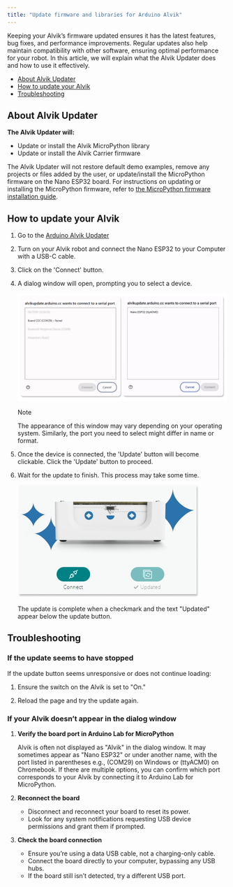 ```yaml
---
title: "Update firmware and libraries for Arduino Alvik"
---
```


Keeping your Alvik’s firmware updated ensures it has the latest features, bug fixes, and performance improvements. Regular updates also help maintain compatibility with other software, ensuring optimal performance for your robot. In this article, we will explain what the Alvik Updater does and how to use it effectively.

- [About Alvik Updater](#about-alvik-updater)
- [How to update your Alvik](#how-to-update-your-alvik)
- [Troubleshooting](#troubleshooting)

## About Alvik Updater

**The Alvik Updater will:**

- Update or install the Alvik MicroPython library
- Update or install the Alvik Carrier firmware

The Alvik Updater will not restore default demo examples, remove any projects or files added by the user, or update/install the MicroPython firmware on the Nano ESP32 board. For instructions on updating or installing the MicroPython firmware, refer to [the MicroPython firmware installation guide](https://support.arduino.cc/hc/en-us/articles/15156644171548-Upload-firmware-for-Arduino-Lab-for-Micropython).

## How to update your Alvik

1. Go to the [Arduino Alvik Updater](https://alvikupdate.arduino.cc/)

1. Turn on your Alvik robot and connect the Nano ESP32 to your Computer with a USB-C cable.

1. Click on the 'Connect' button.

1. A dialog window will open, prompting you to select a device.

   !["Connect to serial port" dialog window on PC and Chromebook](img/connect-to-serial-port.png)

   > [!NOTE]
   > The appearance of this window may vary depending on your operating system. Similarly, the port you need to select might differ in name or format.

1. Once the device is connected, the 'Update' button will become clickable. Click the 'Update' button to proceed.

1. Wait for the update to finish. This process may take some time.

   ![Update Complete visuals](img/update-complete.png)

   The update is complete when a checkmark and the text "Updated" appear below the update button.

## Troubleshooting

### If the update seems to have stopped

If the update button seems unresponsive or does not continue loading:

1. Ensure the switch on the Alvik is set to "On."

1. Reload the page and try the update again.

### If your Alvik doesn’t appear in the dialog window

1. **Verify the board port in Arduino Lab for MicroPython**

   Alvik is often not displayed as "Alvik" in the dialog window. It may sometimes appear as "Nano ESP32" or under another name, with the port listed in parentheses e.g., (COM29) on Windows or (ttyACM0) on Chromebook. If there are multiple options, you can confirm which port corresponds to your Alvik by connecting it to Arduino Lab for MicroPython.

1. **Reconnect the board**

   - Disconnect and reconnect your board to reset its power.
   - Look for any system notifications requesting USB device permissions and grant them if prompted.

1. **Check the board connection**

   - Ensure you’re using a data USB cable, not a charging-only cable.
   - Connect the board directly to your computer, bypassing any USB hubs.
   - If the board still isn’t detected, try a different USB port.
